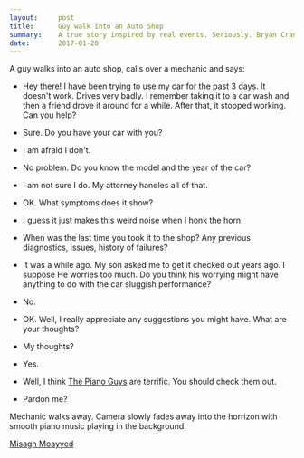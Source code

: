 ```yaml
---
layout:     post
title:      Guy walk into an Auto Shop
summary:    A true story inspired by real events. Seriously. Bryan Cranston has been approached for the role of the "Guy".
date:       2017-01-20
---
```


A guy walks into an auto shop, calls over a mechanic and says:

- Hey there! I have been trying to use my car for the past 3 days. It doesn't work. Drives very badly. I remember taking it to a car wash and then a friend drove it around for a while. After that, it stopped working. Can you help?

- Sure. Do you have your car with you?
- I am afraid I don't.
- No problem. Do you know the model and the year of the car?
- I am not sure I do. My attorney handles all of that.
- OK. What symptoms does it show?
- I guess it just makes this weird noise when I honk the horn.
- When was the last time you took it to the shop? Any previous diagnostics, issues, history of failures?
- It was a while ago. My son asked me to get it checked out years ago. I suppose He worries too much. Do you think his worrying might have anything to do with the car sluggish performance? 
- No.
- OK. Well, I really appreciate any suggestions you might have. What are your thoughts?
- My thoughts?
- Yes.
- Well, I think [The Piano Guys](https://thepianoguys.com/) are terrific. You should check them out.
- Pardon me?

Mechanic walks away. Camera slowly fades away into the horrizon with smooth piano music playing in the background.

[Misagh Moayyed](https://twitter.com/misagh84)
